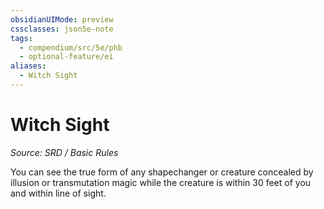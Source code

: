 ```yaml
---
obsidianUIMode: preview
cssclasses: json5e-note
tags:
  - compendium/src/5e/phb
  - optional-feature/ei
aliases:
  - Witch Sight
---
```

# Witch Sight
*Source: SRD / Basic Rules* 

You can see the true form of any shapechanger or creature concealed by illusion or transmutation magic while the creature is within 30 feet of you and within line of sight.